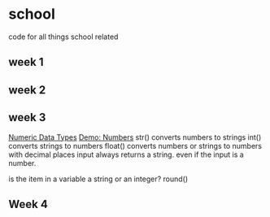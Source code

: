 # school
code for all things school related
## week 1

## week 2

## week 3
[Numeric Data Types](https://www.youtube.com/watch?v=5yhn0MFLcu8&list=PLlrxD0HtieHhS8VzuMCfQD4uJ9yne1mE6&index=13)
[Demo: Numbers](https://www.youtube.com/watch?v=T1j2tfZK7OI&list=PLlrxD0HtieHhS8VzuMCfQD4uJ9yne1mE6&index=14)
str() converts numbers to strings
int() converts strings to numbers
float() converts numbers or strings to numbers with decimal places
input always returns a string. even if the input is a number. 

is the item in a variable a string or an integer? 
round()

## Week 4



